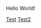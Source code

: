 Hello World!

<a href="https://gbernstein6.github.io/gbernstein6.github.io/test.md" title="test">Test</a>
<a href="https://gbernstein6.github.io/gbernstein6.github.io/recipes/" title="test">Test2</a>
